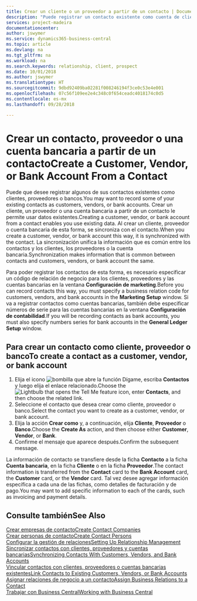 ```yaml
---
title: Crear un cliente o un proveedor a partir de un contacto | Documentos de Microsoft
description: "Puede registrar un contacto existente como cuenta de cliente, proveedor o banco usando datos existentes y especificando una relación de negocio."
services: project-madeira
documentationcenter: 
author: jswymer
ms.service: dynamics365-business-central
ms.topic: article
ms.devlang: na
ms.tgt_pltfrm: na
ms.workload: na
ms.search.keywords: relationship, client, prospect
ms.date: 10/01/2018
ms.author: jswymer
ms.translationtype: HT
ms.sourcegitcommit: 9dbd92409ba02281f008246194f3ce0c53e4e001
ms.openlocfilehash: 07c56f109ee2e4c348c0f654ceadc4018174c0d5
ms.contentlocale: es-mx
ms.lasthandoff: 09/28/2018

---
```

# <a name="create-a-customer-vendor-or-bank-account-from-a-contact"></a><span data-ttu-id="77dae-103">Crear un contacto, proveedor o una cuenta bancaria a partir de un contacto</span><span class="sxs-lookup"><span data-stu-id="77dae-103">Create a Customer, Vendor, or Bank Account From a Contact</span></span>
<span data-ttu-id="77dae-104">Puede que desee registrar algunos de sus contactos existentes como clientes, proveedores o bancos.</span><span class="sxs-lookup"><span data-stu-id="77dae-104">You may want to record some of your existing contacts as customers, vendors, or bank accounts.</span></span> <span data-ttu-id="77dae-105">Crear un cliente, un proveedor o una cuenta bancaria a partir de un contacto le permite usar datos existentes.</span><span class="sxs-lookup"><span data-stu-id="77dae-105">Creating a customer, vendor, or bank account from a contact enables you use existing data.</span></span> <span data-ttu-id="77dae-106">Al crear un cliente, proveedor o cuenta bancaria de esta forma, se sincroniza con el contacto.</span><span class="sxs-lookup"><span data-stu-id="77dae-106">When you create a customer, vendor, or bank account this way, it is synchronized with the contact.</span></span> <span data-ttu-id="77dae-107">La sincronización unifica la información que es común entre los contactos y los clientes, los proveedores o la cuenta bancaria.</span><span class="sxs-lookup"><span data-stu-id="77dae-107">Synchronization makes information that is common between contacts and customers, vendors, or bank account the same.</span></span>

<span data-ttu-id="77dae-108">Para poder registrar los contactos de esta forma, es necesario especificar un código de relación de negocio para los clientes, proveedores y las cuentas bancarias en la ventana **Configuración de marketing**.</span><span class="sxs-lookup"><span data-stu-id="77dae-108">Before you can record contacts this way, you must specify a business relation code for customers, vendors, and bank accounts in the **Marketing Setup** window.</span></span> <span data-ttu-id="77dae-109">Si va a registrar contactos como cuentas bancarias, también debe especificar números de serie para las cuentas bancarias en la ventana **Configuración de contabilidad**.</span><span class="sxs-lookup"><span data-stu-id="77dae-109">If you will be recording contacts as bank accounts, you must also specify numbers series for bank accounts in the **General Ledger Setup** window.</span></span>

## <a name="to-create-a-contact-as-a-customer-vendor-or-bank-account"></a><span data-ttu-id="77dae-110">Para crear un contacto como cliente, proveedor o banco</span><span class="sxs-lookup"><span data-stu-id="77dae-110">To create a contact as a customer, vendor, or bank account</span></span>
1. <span data-ttu-id="77dae-111">Elija el icono ![bombilla que abre la función Dígame](media/ui-search/search_small.png "Dígame que desea hacer"), escriba **Contactos** y luego elija el enlace relacionado.</span><span class="sxs-lookup"><span data-stu-id="77dae-111">Choose the ![Lightbulb that opens the Tell Me feature](media/ui-search/search_small.png "Tell me what you want to do") icon, enter **Contacts**, and then choose the related link.</span></span>
2. <span data-ttu-id="77dae-112">Seleccione el contacto que desea crear como cliente, proveedor o banco.</span><span class="sxs-lookup"><span data-stu-id="77dae-112">Select the contact you want to create as a customer, vendor, or bank account.</span></span>
3. <span data-ttu-id="77dae-113">Elija la acción **Crear como** y, a continuación, elija **Cliente**, **Proveedor** o **Banco**.</span><span class="sxs-lookup"><span data-stu-id="77dae-113">Choose the **Create As** action, and then choose either **Customer**, **Vendor**, or **Bank**.</span></span>
4. <span data-ttu-id="77dae-114">Confirme el mensaje que aparece después.</span><span class="sxs-lookup"><span data-stu-id="77dae-114">Confirm the subsequent message.</span></span>

<span data-ttu-id="77dae-115">La información de contacto se transfiere desde la ficha **Contacto** a la ficha **Cuenta bancaria**, en la ficha **Cliente** o en la ficha **Proveedor**.</span><span class="sxs-lookup"><span data-stu-id="77dae-115">The contact information is transferred from the **Contact** card to the **Bank Account** card, the **Customer** card, or the **Vendor** card.</span></span> <span data-ttu-id="77dae-116">Tal vez desee agregar información específica a cada una de las fichas, como detalles de facturación y de pago.</span><span class="sxs-lookup"><span data-stu-id="77dae-116">You may want to add specific information to each of the cards, such as invoicing and payment details.</span></span>

## <a name="see-also"></a><span data-ttu-id="77dae-117">Consulte también</span><span class="sxs-lookup"><span data-stu-id="77dae-117">See Also</span></span>
[<span data-ttu-id="77dae-118">Crear empresas de contacto</span><span class="sxs-lookup"><span data-stu-id="77dae-118">Create Contact Companies</span></span>](marketing-create-contact-companies.md)  
[<span data-ttu-id="77dae-119">Crear personas de contacto</span><span class="sxs-lookup"><span data-stu-id="77dae-119">Create Contact Persons</span></span>](marketing-create-contact-persons.md)  
[<span data-ttu-id="77dae-120">Configurar la gestión de relaciones</span><span class="sxs-lookup"><span data-stu-id="77dae-120">Setting Up Relationship Management</span></span>](marketing-setup-marketing.md)  
[<span data-ttu-id="77dae-121">Sincronizar contactos con clientes, proveedores y cuentas bancarias</span><span class="sxs-lookup"><span data-stu-id="77dae-121">Synchronizing Contacts With Customers, Vendors, and Bank Accounts</span></span>](marketing-synchronize-contacts-customers-vendors-bank-accounts.md)  
[<span data-ttu-id="77dae-122">Vincular contactos con clientes, proveedores o cuentas bancarias existentes</span><span class="sxs-lookup"><span data-stu-id="77dae-122">Link Contacts to Existing Customers, Vendors, or Bank Accounts</span></span>](marketing-how-link-contact.md)  
[<span data-ttu-id="77dae-123">Asignar relaciones de negocio a un contacto</span><span class="sxs-lookup"><span data-stu-id="77dae-123">Assign Business Relations to a Contact</span></span>](marketing-business-relations.md#AssignBusRelContact)  
[<span data-ttu-id="77dae-124">Trabajar con Business Central</span><span class="sxs-lookup"><span data-stu-id="77dae-124">Working with Business Central</span></span>](ui-work-product.md)


